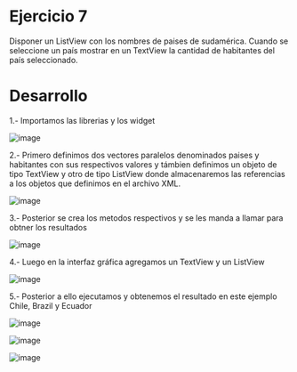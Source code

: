 # Ejercicio 7

Disponer un ListView con los nombres de paises de sudamérica. Cuando se seleccione un país mostrar en un TextView la cantidad de habitantes del país seleccionado.

# Desarrollo

1.- Importamos las librerias y los widget 

![image](https://user-images.githubusercontent.com/38448479/221082511-3b772291-f51b-486e-b9d9-66d30e2ca1de.png)

2.- Primero definimos dos vectores paralelos denominados paises y habitantes con sus respectivos valores y támbien definimos un objeto de tipo TextView y otro de tipo ListView donde almacenaremos las referencias a los objetos que definimos en el archivo XML.

![image](https://user-images.githubusercontent.com/38448479/221082772-e1bb7d29-a835-4267-b751-38ddfe69e2fc.png)

3.- Posterior se crea los metodos respectivos y se les manda a llamar para obtner los resultados

![image](https://user-images.githubusercontent.com/38448479/221083116-f2d2fb59-5ce1-4c6b-ba92-624daca8f13c.png)

4.- Luego en la interfaz gráfica agregamos un TextView y un ListView

![image](https://user-images.githubusercontent.com/38448479/221083264-7be09f65-4612-41e3-9e5c-2fe20d633952.png)

5.- Posterior a ello ejecutamos y obtenemos el resultado en este ejemplo Chile, Brazil y Ecuador

![image](https://user-images.githubusercontent.com/38448479/221083307-61a48ce5-f3a9-4758-bdea-6bc02505594b.png)

![image](https://user-images.githubusercontent.com/38448479/221083391-64a0ded2-4915-459f-9192-fe6519e03486.png)

![image](https://user-images.githubusercontent.com/38448479/221083410-75bb0f4c-fbc7-4c9e-9b79-b4ec4c049b16.png)




